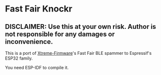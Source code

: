 # Fast Fair Knockr

## DISCLAIMER: Use this at your own risk. Author is not responsible for any damages or inconvenience.

This is a port of [Xtreme-Firmware](https://github.com/Flipper-XFW/Xtreme-Firmware)'s Fast Fair BLE spammer to Espressif's ESP32 family.

You need ESP-IDF to compile it.

